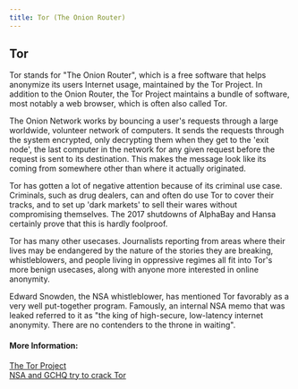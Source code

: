 ```yaml
---
title: Tor (The Onion Router)
---
```


## Tor

Tor stands for "The Onion Router", which is a free software that helps anonymize its users Internet usage, maintained by the Tor Project.
In addition to the Onion Router, the Tor Project maintains a bundle of software, most notably a web browser, which is often also
called Tor.

The Onion Network works by bouncing a user's requests through a large worldwide, volunteer network of computers. It sends the requests through the system encrypted, only decrypting them when they get to the 'exit node', the last computer in the network for any given request before the request is sent to its destination. This makes the message look like its coming from somewhere other than where it actually originated.

Tor has gotten a lot of negative attention because of its criminal use case. Criminals, such as drug dealers, can and often do use Tor to cover their tracks, and to set up 'dark markets' to sell their wares without compromising themselves. The 2017 shutdowns of AlphaBay and Hansa certainly prove that this is hardly foolproof.

Tor has many other usecases. Journalists reporting from areas where their lives may be endangered by the nature of the stories they are breaking, whistleblowers, and people living in oppressive regimes all fit into Tor's more benign usecases, along with anyone more interested in online anonymity.

Edward Snowden, the NSA whistleblower, has mentioned Tor favorably as a very well put-together program. Famously, an internal NSA memo that was leaked referred to it as "the king of high-secure, low-latency internet anonymity. There are no contenders to the throne in waiting".

#### More Information:

<a href='https://www.torproject.org' target='_blank' rel='nofollow'>The Tor Project</a><br />
<a href='https://www.theguardian.com/world/2013/oct/04/nsa-gchq-attack-tor-network-encryption' target='_blank' rel='nofollow'>NSA and GCHQ try to crack Tor</a>

